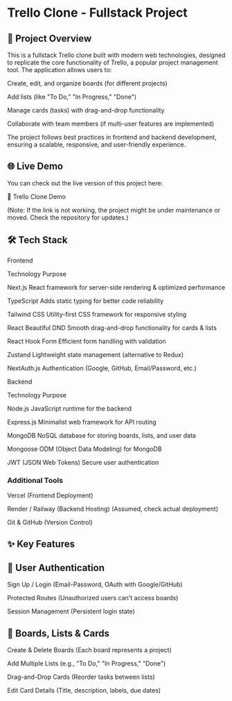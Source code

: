 # Trello Clone - Fullstack Project
## 🚀 Project Overview

This is a fullstack Trello clone built with modern web technologies, designed to replicate the core functionality of Trello, a popular project management tool. The application 
allows users to:

Create, edit, and organize boards (for different projects)

Add lists (like "To Do," "In Progress," "Done")

Manage cards (tasks) with drag-and-drop functionality

Collaborate with team members (if multi-user features are implemented)

The project follows best practices in frontend and backend development, ensuring a scalable, responsive, and user-friendly experience.

## 🌐 Live Demo

You can check out the live version of this project here:

🔗 Trello Clone Demo

(Note: If the link is not working, the project might be under maintenance or moved. Check the repository for updates.)

## 🛠️ Tech Stack

Frontend

Technology	Purpose

Next.js	React framework for server-side rendering & optimized performance

TypeScript	Adds static typing for better code reliability

Tailwind CSS	Utility-first CSS framework for responsive styling

React Beautiful DND	Smooth drag-and-drop functionality for cards & lists

React Hook Form	Efficient form handling with validation

Zustand	Lightweight state management (alternative to Redux)

NextAuth.js	Authentication (Google, GitHub, Email/Password, etc.)

  Backend
  
Technology	Purpose 

Node.js	JavaScript runtime for the backend

Express.js	Minimalist web framework for API routing

MongoDB	NoSQL database for storing boards, lists, and user data

Mongoose	ODM (Object Data Modeling) for MongoDB

JWT (JSON Web Tokens)	Secure user authentication

### Additional Tools

Vercel (Frontend Deployment)

Render / Railway (Backend Hosting) (Assumed, check actual deployment)

Git & GitHub (Version Control)


## ✨ Key Features
## 🔐 User Authentication
Sign Up / Login (Email-Password, OAuth with Google/GitHub)

Protected Routes (Unauthorized users can't access boards)

Session Management (Persistent login state)

## 📌 Boards, Lists & Cards
Create & Delete Boards (Each board represents a project)

Add Multiple Lists (e.g., "To Do," "In Progress," "Done")

Drag-and-Drop Cards (Reorder tasks between lists)

Edit Card Details (Title, description, labels, due dates)

